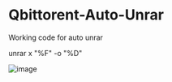 # Qbittorent-Auto-Unrar
Working code for auto unrar

unrar x "%F" -o "%D"

![image](https://user-images.githubusercontent.com/97645837/208082647-32881e12-7811-4bc8-a12e-9e55c52efc36.png)
